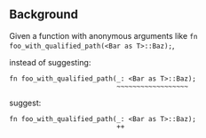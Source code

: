 ## Background

Given a function with anonymous arguments like `fn foo_with_qualified_path(<Bar as T>::Baz);`,

instead of suggesting:

```
fn foo_with_qualified_path(_: <Bar as T>::Baz);
                           ~~~~~~~~~~~~~~~~~~
```

suggest:

```
fn foo_with_qualified_path(_: <Bar as T>::Baz);
                           ++
```
